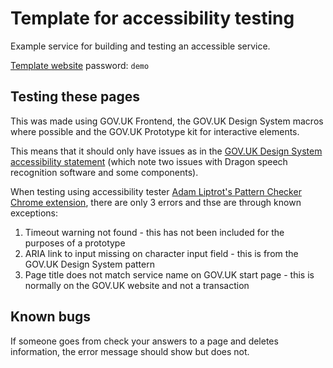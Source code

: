 # Template for accessibility testing

Example service for building and testing an accessible service.

[Template website](https://demo-kit.vickytnz.com) password: `demo`

## Testing these pages

This was made using GOV.UK Frontend, the GOV.UK Design System macros where possible and the GOV.UK Prototype kit for interactive elements.

This means that it should only have issues as in the [GOV.UK Design System accessibility statement](https://design-system.service.gov.uk/accessibility-statement/) (which note two issues with Dragon speech recognition software and some components).

When testing using accessibility tester [Adam Liptrot's Pattern Checker Chrome extension](https://liptrot.org/pattern-checker/), there are only 3 errors and thse are through known exceptions:

1. Timeout warning not found - this has not been included for the purposes of a prototype
2. ARIA link to input missing on character input field - this is from the GOV.UK Design System pattern
3. Page title does not match service name on GOV.UK start page - this is normally on the GOV.UK website and not a transaction


##  Known bugs
If someone goes from check your answers to a page and deletes information, the error message should show but does not.
